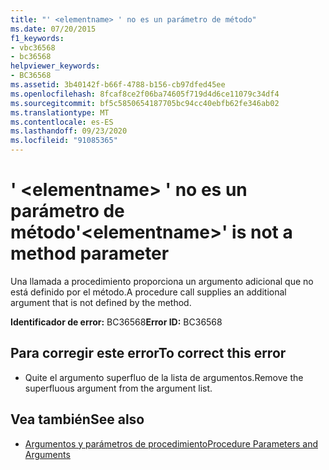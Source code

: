 ```yaml
---
title: "' <elementname> ' no es un parámetro de método"
ms.date: 07/20/2015
f1_keywords:
- vbc36568
- bc36568
helpviewer_keywords:
- BC36568
ms.assetid: 3b40142f-b66f-4788-b156-cb97dfed45ee
ms.openlocfilehash: 8fcaf8ce2f06ba74605f719d4d6ce11079c34df4
ms.sourcegitcommit: bf5c5850654187705bc94cc40ebfb62fe346ab02
ms.translationtype: MT
ms.contentlocale: es-ES
ms.lasthandoff: 09/23/2020
ms.locfileid: "91085365"
---
```

# <a name="elementname-is-not-a-method-parameter"></a><span data-ttu-id="1a501-102">' \<elementname> ' no es un parámetro de método</span><span class="sxs-lookup"><span data-stu-id="1a501-102">'\<elementname>' is not a method parameter</span></span>

<span data-ttu-id="1a501-103">Una llamada a procedimiento proporciona un argumento adicional que no está definido por el método.</span><span class="sxs-lookup"><span data-stu-id="1a501-103">A procedure call supplies an additional argument that is not defined by the method.</span></span>  
  
 <span data-ttu-id="1a501-104">**Identificador de error:** BC36568</span><span class="sxs-lookup"><span data-stu-id="1a501-104">**Error ID:** BC36568</span></span>  
  
## <a name="to-correct-this-error"></a><span data-ttu-id="1a501-105">Para corregir este error</span><span class="sxs-lookup"><span data-stu-id="1a501-105">To correct this error</span></span>  
  
- <span data-ttu-id="1a501-106">Quite el argumento superfluo de la lista de argumentos.</span><span class="sxs-lookup"><span data-stu-id="1a501-106">Remove the superfluous argument from the argument list.</span></span>  
  
## <a name="see-also"></a><span data-ttu-id="1a501-107">Vea también</span><span class="sxs-lookup"><span data-stu-id="1a501-107">See also</span></span>

- [<span data-ttu-id="1a501-108">Argumentos y parámetros de procedimiento</span><span class="sxs-lookup"><span data-stu-id="1a501-108">Procedure Parameters and Arguments</span></span>](../programming-guide/language-features/procedures/procedure-parameters-and-arguments.md)
